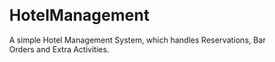 # HotelManagement
A simple Hotel Management System, which handles Reservations, Bar Orders and Extra Activities.
